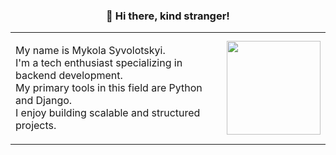 <div align="center">
  <h3>👋 Hi there, kind stranger!</h3>
<table>
  <tr>
    <td>
      <p>
        My name is Mykola Syvolotskyi. <br>
        I'm a tech enthusiast specializing in backend development. <br>
        My primary tools in this field are Python and Django. <br>
        I enjoy building scalable and structured projects. <br>
      </p>
    </td>
    <td>
      <img src="https://media1.tenor.com/m/gW-J-uBKb6wAAAAd/spider-man-noir-rubiks-cube.gif" width="150">
    </td>
  </tr>
</table>
</div>
